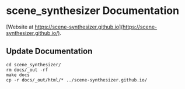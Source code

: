 # scene_synthesizer Documentation

[Website at https://scene-synthesizer.github.io](https://scene-synthesizer.github.io/).

## Update Documentation

```
cd scene_synthesizer/
rm docs/_out -rf
make docs
cp -r docs/_out/html/* ../scene-synthesizer.github.io/
```
